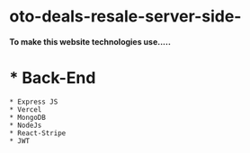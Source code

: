 # oto-deals-resale-server-side-

#### To make this website technologies use.....  
# *  Back-End
    * Express JS
    * Vercel 
    * MongoDB
    * NodeJs
    * React-Stripe
    * JWT
